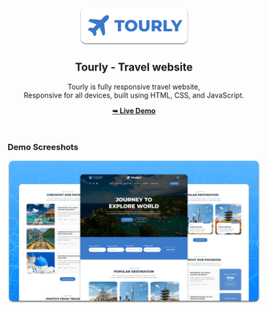 <div align="center">
  
  
  

  <br />
  <br />
  
  <img src="./readme-images/project-logo.png" />

  <h2 align="center">Tourly - Travel website</h2>

  Tourly is fully responsive travel website, <br />Responsive for all devices, built using HTML, CSS, and JavaScript.

   <a href="https://codewithsadee.github.io/tourly/"><strong>➥ Live Demo</strong></a>
</div>

<br />

### Demo Screeshots

![Tourly Desktop Demo](./readme-images/desktop.png "Desktop Demo")






